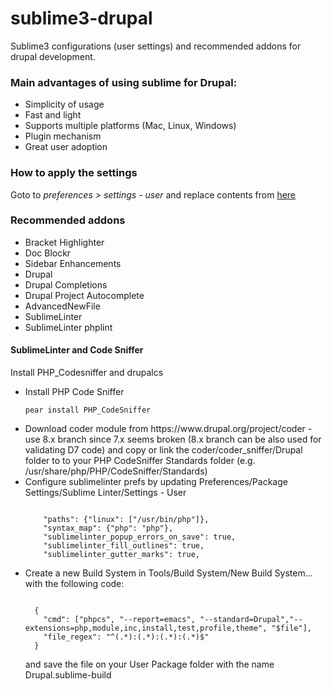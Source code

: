 # sublime3-drupal

Sublime3 configurations (user settings) and recommended addons for drupal development.

<h3>Main advantages of using sublime for Drupal:</h3>
<ul>
  <li>Simplicity of usage</li>
  <li>Fast and light</li>
  <li>Supports multiple platforms (Mac, Linux, Windows)</li>
  <li>Plugin mechanism</li>
  <li>Great user adoption</li>
</ul>

<h3>How to apply the settings</h3>
<p>Goto to <em>preferences > settings - user</em> and replace contents from <a href="https://github.com/pauloamgomes/sublime3-drupal/blob/master/Preferences.sublime-settings">here</a>

<h3>Recommended addons</h3>
<ul>
  <li>Bracket Highlighter</li>
  <li>Doc Blockr</li>
  <li>Sidebar Enhancements</li>
  <li>Drupal</li>
  <li>Drupal Completions</li>
  <li>Drupal Project Autocomplete</li>
  <li>AdvancedNewFile</li>
  <li>SublimeLinter</li>
  <li>SublimeLinter phplint</li>
</ul>

<h4>SublimeLinter and Code Sniffer</h4>
<p>Install PHP_Codesniffer and drupalcs</p>
<ul>
  <li>Install PHP Code Sniffer <pre><code>pear install PHP_CodeSniffer</code></pre></li>
  <li>Download coder module from https://www.drupal.org/project/coder - use 8.x branch since 7.x seems broken (8.x branch can be also used for validating D7 code) and copy or link the coder/coder_sniffer/Drupal folder to to your PHP CodeSniffer Standards folder (e.g. /usr/share/php/PHP/CodeSniffer/Standards)</li>
  <li>Configure sublimelinter prefs by updating Preferences/Package Settings/Sublime Linter/Settings - User<br/>
<pre><code>
    "paths": {"linux": ["/usr/bin/php"]},
    "syntax_map": {"php": "php"},
    "sublimelinter_popup_errors_on_save": true,
    "sublimelinter_fill_outlines": true,
    "sublimelinter_gutter_marks": true,
</code></pre>
  </li>
  <li>Create a new Build System in Tools/Build System/New Build System... with the following code:<br/>
<pre><code>
  {
    "cmd": ["phpcs", "--report=emacs", "--standard=Drupal","--extensions=php,module,inc,install,test,profile,theme", "$file"],
    "file_regex": "^(.*):(.*):(.*):(.*)$"
  }
</code></pre>
  and save the file on your User Package folder with the name Drupal.sublime-build
  </li>
</ul>
